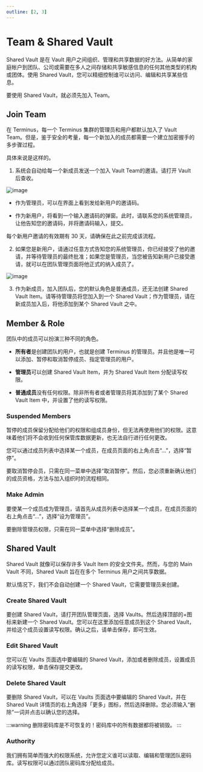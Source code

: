 ```yaml
---
outline: [2, 3]
---
```


# Team & Shared Vault

Shared Vault 是在 Vault 用户之间组织、管理和共享数据的好方法。从简单的家庭帐户到团队、公司或需要在多人之间存储和共享敏感信息的任何其他类型的机构或团体。使用 Shared Vault，您可以精细控制谁可以访问、编辑和共享某些信息。

要使用 Shared Vault，就必须先加入 Team。

## Join Team

在 Terminus，每一个 Terminus 集群的管理员和用户都默认加入了 Vault Team。但是，鉴于安全的考量，每一个新加入的成员都需要一个建立加密握手的多步骤过程。

具体来说是这样的。

1. 系统会自动给每一个新成员发送一个加入 Vault Team的邀请。请打开 Vault 后查收。

![image](/images/how-to/terminus/vault_invite.jpg)

- 作为管理员，可以在界面上看到发给新用户的邀请码。

- 作为新用户，将看到一个输入邀请码的弹窗。此时，请联系您的系统管理员，让他告知您的邀请码，并将邀请码输入，提交。

每个新用户邀请的有效期有 30 天，请确保在此之前完成该流程。

2. 如果您是新用户，请通过任意方式告知您的系统管理员，你已经接受了他的邀请，并等待管理员的最终批准；如果您是管理员，当您被告知新用户已接受邀请，就可以在团队管理页面将他正式的纳入成员了。

![image](/images/how-to/terminus/vault_accepted.jpg)

3. 作为新成员，加入团队后，您的默认角色是普通成员，还无法创建 Shared Vault Item。请等待管理员将您加入到一个 Shared Vault；作为管理员，请在新成员加入后，将他添加到某个 Shared Vault 之中。

## Member & Role

团队中的成员可以扮演三种不同的角色。

- **所有者**是创建团队的用户，也就是创建 Terminus 的管理员。并且他是唯一可以添加、暂停和取消暂停成员、指定管理员的用户。

- **管理员**可以创建 Shared Vault Item，并为 Shared Vault Item 分配读写权限。

- **普通成员**没有任何权限。除非所有者或者管理员将其添加到了某个 Shared Vault Item 中，并设置了他的读写权限。

### Suspended Members

暂停的成员保留分配给他们的权限和组成员身份，但无法再使用他们的权限。这意味着他们将不会收到任何保管库数据更新，也无法自行进行任何更改。

您可以通过成员列表中选择某一个成员，在成员页面的右上角点击“...”，选择“暂停”。

要取消暂停会员，只需在同一菜单中选择“取消暂停”。然后，您必须重新确认他们的成员资格，方法与加入组织​时的流程相同。

### Make Admin

要使某一个成员成为管理员，请首先从成员列表中选择某一个成员，在成员页面的右上角点击“...”，选择“设为管理员”。

要删除管理员权限，只需在同一菜单中选择“删除成员”。

## Shared Vault

Shared Vault 就像可以保存许多 Vault Item 的安全文件夹。然而，与您的 Main Vault 不同，Shared Vault 旨在在多个 Terminus 用户之间共享数据。

默认情况下，我们不会自动创建一个 Shared Vault，它需要管理员来创建。

### Create Shared Vault

要创建 Shared Vault，请打开团队管理页面，选择 Vaults。然后选择顶部的+图标来新建一个 Shared Vault。您可以在这里添加任意成员到这个 Shared Vault，并给这个成员设置读写权限。确认之后，请单击保存，即可生效。

### Edit Shared Vault

您可以在 Vaults 页面选中要编辑的 Shared Vault，添加或者删除成员，设置成员的读写权限，单击保存提交更改。

### Delete Shared Vault

要删除 Shared Vault，可以在 Vaults 页面选中要编辑的 Shared Vault，并在 Shared Vault 详情页的右上角选择「更多」图标，然后选择删除。您必须输入“删除”一词并点击以确认您的选择。

:::warning
删除密码库是不可恢复的！密码库中的所有数据都将被销毁。
:::

### Authority

我们拥有简单而强大的权限系统，允许您定义谁可以读取、编辑和管理团队密码库。读写权限可以通过团队密码库分配给成员。
